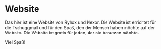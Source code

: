 # Website
 
Das hier ist eine Website von Ryhox und Nexor. Die Website ist errichtet für die Tschuggmall und für den Spaß, den der Mensch haben möchte auf der Website. Die Website ist gratis für jeden, der sie benutzen möchte.

Viel Spaß!